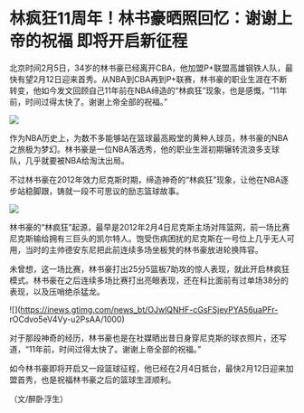 # 林疯狂11周年！林书豪晒照回忆：谢谢上帝的祝福 即将开启新征程

北京时间2月5日，34岁的林书豪已经离开CBA，他加盟P+联盟高雄钢铁人队，最快有望2月12日迎来首秀。从NBA到CBA再到P+联赛，林书豪的职业生涯在不断转变，他如今发文回顾自己11年前在NBA缔造的“林疯狂”现象，也是感慨，“11年前，时间过得太快了。谢谢上帝全部的祝福。”

![](https://inews.gtimg.com/news_bt/OvvMISpN3q5DKdh3S_jnRwfGQdQTNmejclVz4C1VbhzMQAA/1000)

作为NBA历史上，为数不多能够站在篮球最高殿堂的黄种人球员，林书豪的NBA之旅极为梦幻。林书豪是一位NBA落选秀，他的职业生涯初期辗转流浪多支球队，几乎就要被NBA给淘汰出局。

不过林书豪在2012年效力尼克斯时期，缔造神奇的“林疯狂”现象，让他在NBA逐步站稳脚跟，铸就一段不可思议的励志篮球故事。

![](https://inews.gtimg.com/news_bt/O3k2hv9sMKIbIXP2zJjzGUtE0C2O2siQZX9fnXgVDhXDkAA/1000)

林书豪的“林疯狂”起源，最早是2012年2月4日尼克斯主场对阵篮网，前一场比赛尼克斯输给拥有三巨头的凯尔特人。饱受伤病困扰的尼克斯在一号位上几乎无人可用，当时的主帅德安东尼把此前连续多场坐板凳的林书豪放进轮换阵容。

未曾想，这一场比赛，林书豪打出25分5篮板7助攻的惊人表现，就此开启林疯狂模式。林书豪在之后连续多场比赛打出亮眼表现，还在科比面前有过单场38分的表现，以及压哨绝杀猛龙。

![](https://inews.gtimg.com/news_bt/OJwlQNHF-cGsFSjevPYA56uaPFr-
rOCdvo5eV4Vy-u2PsAA/1000)

对于那段神奇的经历，林书豪也是在社媒晒出昔日身穿尼克斯的球衣照片，还写道，“11年前，时间过得太快了。谢谢上帝全部的祝福。”

如今林书豪即将开启又一段篮球征程，他已经在2月4日抵台，最快2月12日迎来加盟首秀，也是祝福林书豪之后的篮球生涯顺利。

（文/醉卧浮生）


